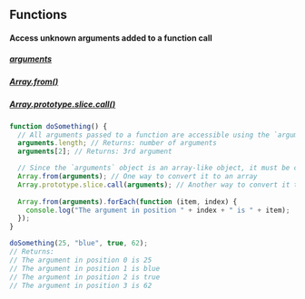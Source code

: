 ## Functions

#### Access unknown arguments added to a function call
##### [arguments](https://developer.mozilla.org/en-US/docs/Web/JavaScript/Reference/Functions/arguments)
##### [Array.from()](https://developer.mozilla.org/en-US/docs/Web/JavaScript/Reference/Global_Objects/Array/from)
##### [Array.prototype.slice.call()](http://stackoverflow.com/a/7057017/83916)
```js
function doSomething() {
  // All arguments passed to a function are accessible using the `arguments` object
  arguments.length; // Returns: number of arguments
  arguments[2]; // Returns: 3rd argument

  // Since the `arguments` object is an array-like object, it must be converted to an array, to be able to perform array methods on it native array methods on it
  Array.from(arguments); // One way to convert it to an array
  Array.prototype.slice.call(arguments); // Another way to convert it to an array
  
  Array.from(arguments).forEach(function (item, index) {
    console.log("The argument in position " + index + " is " + item);
  });
}

doSomething(25, "blue", true, 62);
// Returns:
// The argument in position 0 is 25
// The argument in position 1 is blue
// The argument in position 2 is true
// The argument in position 3 is 62
```
